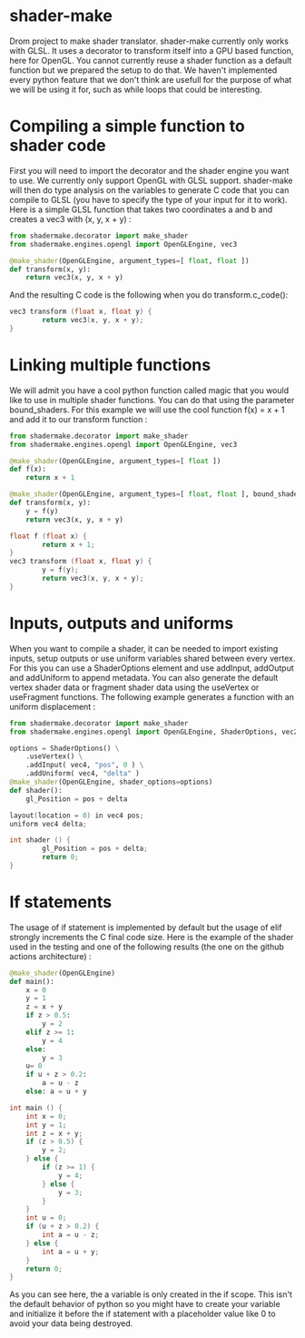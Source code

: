 
# shader-make

Drom project to make shader translator. shader-make currently only works with GLSL. It uses a decorator to transform itself into a GPU based function, here for OpenGL. You cannot currently reuse a shader function as a default function but we prepared the setup to do that. We haven't implemented every python feature that we don't think are usefull for the purpose of what we will be using it for, such as while loops that could be interesting.

# Compiling a simple function to shader code

First you will need to import the decorator and the shader engine you want to use. We currently only support OpenGL with GLSL support. shader-make will then do type analysis on the variables to generate C code that you can compile to GLSL (you have to specify the type of your input for it to work). Here is a simple GLSL function that takes two coordinates a and b and creates a vec3 with (x, y, x + y) :

```python
from shadermake.decorator import make_shader
from shadermake.engines.opengl import OpenGLEngine, vec3

@make_shader(OpenGLEngine, argument_types=[ float, float ])
def transform(x, y):
    return vec3(x, y, x + y)
```

And the resulting C code is the following when you do transform.c_code():

```c
vec3 transform (float x, float y) {
        return vec3(x, y, x + y);
}
```

# Linking multiple functions

We will admit you have a cool python function called magic that you would like to use in multiple shader functions. You can do that using the parameter bound_shaders. For this example we will use the cool function f(x) = x + 1 and add it to our transform function :

```python
from shadermake.decorator import make_shader
from shadermake.engines.opengl import OpenGLEngine, vec3

@make_shader(OpenGLEngine, argument_types=[ float ])
def f(x):
    return x + 1

@make_shader(OpenGLEngine, argument_types=[ float, float ], bound_shaders=[ f ])
def transform(x, y):
    y = f(y)
    return vec3(x, y, x + y)
```

```c
float f (float x) {
        return x + 1;
}
vec3 transform (float x, float y) {
        y = f(y);
        return vec3(x, y, x + y);
}
```

# Inputs, outputs and uniforms

When you want to compile a shader, it can be needed to import existing inputs, setup outputs or use uniform variables shared between every vertex. For this you can use a ShaderOptions element and use addInput, addOutput and addUniform to append metadata. You can also generate the default vertex shader data or fragment shader data using the useVertex or useFragment functions. The following example generates a function with an uniform displacement :

```python
from shadermake.decorator import make_shader
from shadermake.engines.opengl import OpenGLEngine, ShaderOptions, vec2, vec3, vec4

options = ShaderOptions() \
    .useVertex() \
    .addInput( vec4, "pos", 0 ) \
    .addUniform( vec4, "delta" )
@make_shader(OpenGLEngine, shader_options=options)
def shader():
    gl_Position = pos + delta
```

```c
layout(location = 0) in vec4 pos;
uniform vec4 delta;

int shader () {
        gl_Position = pos + delta;
        return 0;
}
```

# If statements

The usage of if statement is implemented by default but the usage of elif strongly increments the C final code size. Here is the example of the shader used in the testing and one of the following results (the one on the github actions architecture) :

```python
@make_shader(OpenGLEngine)
def main():
    x = 0
    y = 1
    z = x + y
    if z > 0.5:
        y = 2
    elif z >= 1:
        y = 4
    else:
        y = 3
    u= 0
    if u + z > 0.2:
        a = u - z
    else: a = u + y
```

```c
int main () {
    int x = 0;
    int y = 1;
    int z = x + y;
    if (z > 0.5) {
        y = 2;
    } else {
        if (z >= 1) {
            y = 4;
        } else {
            y = 3;
        }
    }
    int u = 0;
    if (u + z > 0.2) {
        int a = u - z;
    } else {
        int a = u + y;
    }
    return 0;
}
```

As you can see here, the a variable is only created in the if scope. This isn't the default behavior of python so you might have to create your variable and initialize it before the if statement with a placeholder value like 0 to avoid your data being destroyed.
